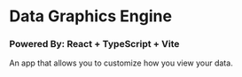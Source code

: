 # Data Graphics Engine
### Powered By: React + TypeScript + Vite

An app that allows you to customize how you view your data.

